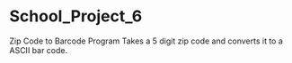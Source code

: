 # School_Project_6
Zip Code to Barcode Program
Takes a 5 digit zip code 
and converts it to a ASCII bar code. 
